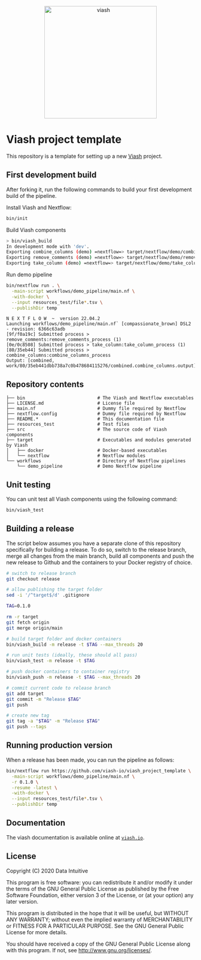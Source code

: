 
<!-- README.md is generated from README.Rmd using rmarkdown. Please edit that file -->
<p align="center">
<a href="https://viash.io/">
<img alt="viash" src="https://viash.io/logo/viash_large.svg" width="300">
</a>
</p>

# Viash project template

This repository is a template for setting up a new
[Viash](https://viash.io) project.

## First development build

After forking it, run the following commands to build your first
development build of the pipeline.

Install Viash and Nextflow:

``` sh
bin/init
```

Build Viash components

``` sh
> bin/viash_build
In development mode with 'dev'.
Exporting combine_columns (demo) =nextflow=> target/nextflow/demo/combine_columns
Exporting remove_comments (demo) =nextflow=> target/nextflow/demo/remove_comments
Exporting take_column (demo) =nextflow=> target/nextflow/demo/take_column
```

Run demo pipeline

``` sh
bin/nextflow run . \
  -main-script workflows/demo_pipeline/main.nf \
  -with-docker \
  --input resources_test/file*.tsv \
  --publishDir temp
```

    N E X T F L O W  ~  version 22.04.2
    Launching workflows/demo_pipeline/main.nf` [compassionate_brown] DSL2 - revision: 6366c63adb
    [9f/f0a19c] Submitted process > remove_comments:remove_comments_process (1)
    [0e/0c8508] Submitted process > take_column:take_column_process (1)
    [80/35eb44] Submitted process > combine_columns:combine_columns_process
    Output: [combined, work/80/35eb441dbb738a7c0b478684115276/combined.combine_columns.output]

## Repository contents

    ├── bin                           # The Viash and Nextflow executables
    ├── LICENSE.md                    # License file
    ├── main.nf                       # Dummy file required by Nextflow
    ├── nextflow.config               # Dummy file required by Nextflow
    ├── README.*                      # This documentation file
    ├── resources_test                # Test files
    ├── src                           # The source code of Viash components
    ├── target                        # Executables and modules generated by Viash
    │   ├── docker                    # Docker-based executables
    │   └── nextflow                  # Nextflow modules
    └── workflows                     # Directory of Nextflow pipelines
        └── demo_pipeline             # Demo Nextflow pipeline

## Unit testing

You can unit test all Viash components using the following command:

``` sh
bin/viash_test
```

## Building a release

The script below assumes you have a separate clone of this repository
specifically for building a release. To do so, switch to the release
branch, merge all changes from the main branch, build all components and
push the new release to Github and the containers to your Docker
registry of choice.

``` sh
# switch to release branch
git checkout release

# allow publishing the target folder
sed -i '/^target$/d' .gitignore

TAG=0.1.0

rm -r target
git fetch origin
git merge origin/main

# build target folder and docker containers
bin/viash_build -m release -t $TAG --max_threads 20

# run unit tests (ideally, these should all pass)
bin/viash_test -m release -t $TAG

# push docker containers to container registry
bin/viash_push -m release -t $TAG --max_threads 20

# commit current code to release branch
git add target
git commit -m "Release $TAG"
git push 

# create new tag
git tag -a "$TAG" -m "Release $TAG"
git push --tags
```

## Running production version

When a release has been made, you can run the pipeline as follows:

``` sh
bin/nextflow run https://github.com/viash-io/viash_project_template \
  -main-script workflows/demo_pipeline/main.nf \
  -r 0.1.0 \
  -resume -latest \
  -with-docker \
  --input resources_test/file*.tsv \
  --publishDir temp
```

## Documentation

The viash documentation is available online at
[`viash.io`](https://viash.io).

## License

Copyright (C) 2020 Data Intuitive

This program is free software: you can redistribute it and/or modify it
under the terms of the GNU General Public License as published by the
Free Software Foundation, either version 3 of the License, or (at your
option) any later version.

This program is distributed in the hope that it will be useful, but
WITHOUT ANY WARRANTY; without even the implied warranty of
MERCHANTABILITY or FITNESS FOR A PARTICULAR PURPOSE. See the GNU General
Public License for more details.

You should have received a copy of the GNU General Public License along
with this program. If not, see <http://www.gnu.org/licenses/>.
